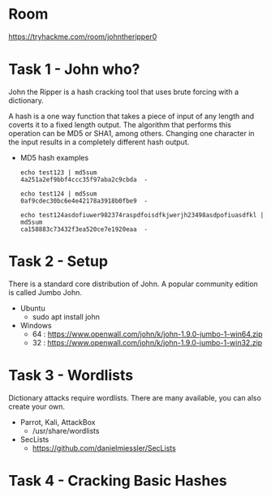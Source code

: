 # Room
https://tryhackme.com/room/johntheripper0

# Task 1 - John who?
John the Ripper is a hash cracking tool that uses brute forcing with a dictionary.

A hash is a one way function that takes a piece of input of any length and coverts it to a fixed length output.  The algorithm that performs this operation can be MD5 or SHA1, among others.  Changing one character in the input results in a completely different hash output.

* MD5 hash examples
    ```
    echo test123 | md5sum
    4a251a2ef9bbf4ccc35f97aba2c9cbda  -

    echo test124 | md5sum
    0af9cdec30bc6e4e42178a3918b0fbe9  -

    echo test124asdofiuwer982374raspdfoisdfkjwerjh23498asdpofiuasdfkl | md5sum
    ca158883c73432f3ea520ce7e1920eaa  -
    ```

# Task 2 - Setup
There is a standard core distribution of John.  A popular community edition is called Jumbo John.

* Ubuntu
    * sudo apt install john
* Windows
    * 64 : https://www.openwall.com/john/k/john-1.9.0-jumbo-1-win64.zip
    * 32 : https://www.openwall.com/john/k/john-1.9.0-jumbo-1-win32.zip

# Task 3 - Wordlists
Dictionary attacks require wordlists.  There are many available, you can also create your own.

* Parrot, Kali, AttackBox
    * /usr/share/wordlists
* SecLists
    * https://github.com/danielmiessler/SecLists

# Task 4 - Cracking Basic Hashes
